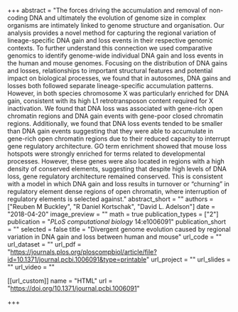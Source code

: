 +++
abstract = "The forces driving the accumulation and removal of non-coding DNA and ultimately the evolution of genome size in complex organisms are intimately linked to genome structure and organisation. Our analysis provides a novel method for capturing the regional variation of lineage-specific DNA gain and loss events in their respective genomic contexts. To further understand this connection we used comparative genomics to identify genome-wide individual DNA gain and loss events in the human and mouse genomes. Focusing on the distribution of DNA gains and losses, relationships to important structural features and potential impact on biological processes, we found that in autosomes, DNA gains and losses both followed separate lineage-specific accumulation patterns. However, in both species chromosome X was particularly enriched for DNA gain, consistent with its high L1 retrotransposon content required for X inactivation. We found that DNA loss was associated with gene-rich open chromatin regions and DNA gain events with gene-poor closed chromatin regions. Additionally, we found that DNA loss events tended to be smaller than DNA gain events suggesting that they were able to accumulate in gene-rich open chromatin regions due to their reduced capacity to interrupt gene regulatory architecture. GO term enrichment showed that mouse loss hotspots were strongly enriched for terms related to developmental processes. However, these genes were also located in regions with a high density of conserved elements, suggesting that despite high levels of DNA loss, gene regulatory architecture remained conserved. This is consistent with a model in which DNA gain and loss results in turnover or “churning” in regulatory element dense regions of open chromatin, where interruption of regulatory elements is selected against."
abstract_short = ""
authors = ["Reuben M Buckley", "R Daniel Kortschak", "David L. Adelson"]
date = "2018-04-20"
image_preview = ""
math = true
publication_types = ["2"]
publication = "*PLoS computational biology* 14:e1006091"
publication_short = ""
selected = false
title = "Divergent genome evolution caused by regional variation in DNA gain and loss between human and mouse"
url_code = ""
url_dataset = ""
url_pdf = "https://journals.plos.org/ploscompbiol/article/file?id=10.1371/journal.pcbi.1006091&type=printable"
url_project = ""
url_slides = ""
url_video = ""

[[url_custom]]
name = "HTML"
url = "https://doi.org/10.1371/journal.pcbi.1006091"

+++

